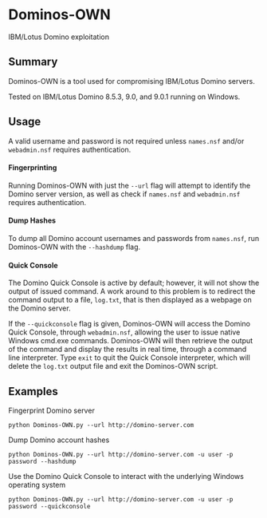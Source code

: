 # Dominos-OWN
IBM/Lotus Domino exploitation 

## Summary ##
Dominos-OWN is a tool used for compromising IBM/Lotus Domino servers. 

Tested on IBM/Lotus Domino 8.5.3, 9.0, and 9.0.1 running on Windows.

## Usage ##
A valid username and password is not required unless `names.nsf` and/or `webadmin.nsf` requires authentication.

#### Fingerprinting ####
Running Dominos-OWN with just the `--url` flag will attempt to identify the Domino server version,
as well as check if `names.nsf` and `webadmin.nsf` requires authentication.

#### Dump Hashes ####
To dump all Domino account usernames and passwords from `names.nsf`, run Dominos-OWN with the `--hashdump` flag.

#### Quick Console ####
The Domino Quick Console is active by default; however, it will not show the output of issued command.
A work around to this problem is to redirect the command output to a file, `log.txt`, that is then displayed as a webpage on the Domino server.

If the `--quickconsole` flag is given, Dominos-OWN will access the Domino Quick Console, through `webadmin.nsf`, allowing the user to issue native Windows cmd.exe commands. Dominos-OWN will then retrieve the output of the command
and display the results in real time, through a command line interpreter. Type `exit` to quit the Quick Console interpreter, which will delete the `log.txt` output file and exit the Dominos-OWN script.

## Examples ##
Fingerprint Domino server

`python Dominos-OWN.py --url http://domino-server.com`

Dump Domino account hashes

`python Dominos-OWN.py --url http://domino-server.com -u user -p password --hashdump`

Use the Domino Quick Console to interact with the underlying Windows operating system

`python Dominos-OWN.py --url http://domino-server.com -u user -p password --quickconsole`
